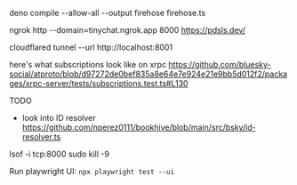 deno compile --allow-all --output firehose firehose.ts

ngrok http --domain=tinychat.ngrok.app 8000 https://pdsls.dev/

cloudflared tunnel --url http://localhost:8001

here's what subscriptions look like on xrpc
https://github.com/bluesky-social/atproto/blob/d97272de0bef835a8e64e7e924e21e9bb5d012f2/packages/xrpc-server/tests/subscriptions.test.ts#L130

TODO

- look into ID resolver
  https://github.com/nperez0111/bookhive/blob/main/src/bsky/id-resolver.ts

lsof -i tcp:8000 sudo kill -9 <PID>

Run playwright UI: `npx playwright test --ui`
